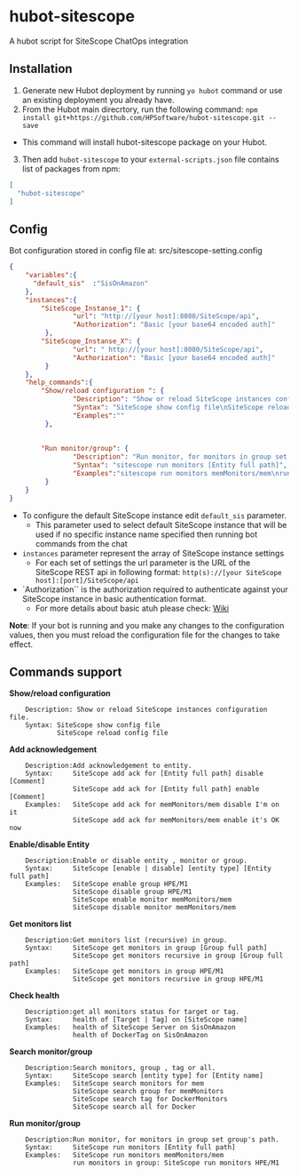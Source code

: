 # hubot-sitescope

A hubot script for SiteScope ChatOps integration

## Installation

1.	Generate new Hubot deployment by running `yo hubot` command or use an existing deployment you already have.
2. From the Hubot main direcrtory, run the following command:
`npm install git+https://github.com/HPSoftware/hubot-sitescope.git --save `
  * This command will install hubot-sitescope package on your Hubot.
3. Then add `hubot-sitescope` to your `external-scripts.json` file contains list of packages from npm:
```json
[
  "hubot-sitescope"
]
```
## Config
Bot configuration stored in config file at: src/sitescope-setting.config

```json
{
    "variables":{
      "default_sis"  :"SisOnAmazon"
    },
    "instances":{
        "SiteScope_Instanse_1": {
                "url": "http://[your host]:8080/SiteScope/api",
                "Authorization": "Basic [your base64 encoded auth]"
         },
        "SiteScope_Instanse_X": {
                "url": " http://[your host]:8080/SiteScope/api",
                "Authorization": "Basic [your base64 encoded auth]"
         }
    },
    "help_commands":{
        "Show/reload configuration ": {
                "Description": "Show or reload SiteScope instances configuration file",
                "Syntax": "SiteScope show config file\nSiteScope reload config file",
                "Examples":""
         },
		 
		 
        "Run monitor/group": {
                "Description": "Run monitor, for monitors in group set group's path",
                "Syntax": "sitescope run monitors [Entity full path]",
                "Examples":"sitescope run monitors memMonitors/mem\nrun monitors in group: sitescope run monitors HPE/M1"
         }
    }
}
```
* To configure the default SiteScope instance edit `default_sis` parameter.
  * This parameter used to select default SiteScope instance that will be used if no specific instance name specified then running bot commands from the chat
* `instances` parameter represent the array of SiteScope instance settings
  * For each set of settings the url parameter is the URL of the SiteScope REST api in following format: `http(s)://[your SiteScope host]:[port]/SiteScope/api`
* `Authorization`` is the authorization required to authenticate against your SiteScope instance in basic authentication format.
  * For more details about basic atuh please check: [Wiki](https://en.wikipedia.org/wiki/Basic_access_authentication)

**Note**: If your bot is running and you make any changes to the configuration values, then you must reload the configuration file for the changes to take effect.

## Commands support

**Show/reload configuration**
```
	Description: Show or reload SiteScope instances configuration file.
	Syntax: SiteScope show config file
			SiteScope reload config file
```  
**Add acknowledgement**
```
	Description:Add acknowledgement to entity.
	Syntax: 	SiteScope add ack for [Entity full path] disable [Comment]
				SiteScope add ack for [Entity full path] enable [Comment]
	Examples:	SiteScope add ack for memMonitors/mem disable I'm on it
				SiteScope add ack for memMonitors/mem enable it's OK now
```  
**Enable/disable Entity**
```
	Description:Enable or disable entity , monitor or group.
	Syntax: 	SiteScope [enable | disable] [entity type] [Entity full path]
	Examples:	SiteScope enable group HPE/M1
				SiteScope disable group HPE/M1
				SiteScope enable monitor memMonitors/mem
				SiteScope disable monitor memMonitors/mem
```  
**Get monitors list**
```
	Description:Get monitors list (recursive) in group.
	Syntax: 	SiteScope get monitors in group [Group full path]
				SiteScope get monitors recursive in group [Group full path]
	Examples:	SiteScope get monitors in group HPE/M1
				SiteScope get monitors recursive in group HPE/M1
```  
**Check health**
```
	Description:get all monitors status for target or tag.
	Syntax: 	health of [Target | Tag] on [SiteScope name]
	Examples:	health of SiteScope Server on SisOnAmazon
				health of DockerTag on SisOnAmazon
```  
**Search monitor/group**
```
	Description:Search monitors, group , tag or all.
	Syntax: 	SiteScope search [entity type] for [Entity name]
	Examples:	SiteScope search monitors for mem
				SiteScope search group for memMonitors
				SiteScope search tag for DockerMonitors
				SiteScope search all for Docker
```  
**Run monitor/group**
```
	Description:Run monitor, for monitors in group set group's path.
	Syntax: 	SiteScope run monitors [Entity full path]
	Examples:	SiteScope run monitors memMonitors/mem
				run monitors in group: SiteScope run monitors HPE/M1
```  
